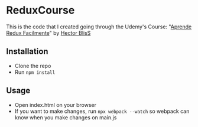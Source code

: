 # ReduxCourse
This is the code that I created going through the Udemy's Course: "[Aprende Redux Facilmente](https://www.udemy.com/course/aprende-redux-facilmente/)" by [Hector BlisS](https://github.com/HectorBlisS)

## Installation
  - Clone the repo
  - Run `npm install`

## Usage
  - Open index.html on your browser
  - If you want to make changes, run `npx webpack --watch` so webpack can know when you make changes on main.js
